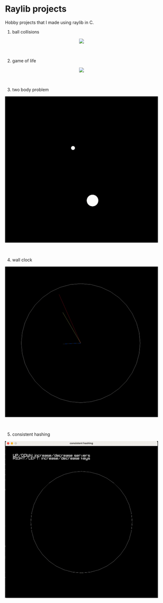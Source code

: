 # Raylib projects
Hobby projects that I made using raylib in C.

1. ball collisions
<p align="center"><img src="https://github.com/martha889/raylib-projects/blob/main/ball-collisions/demo.gif"/></p>
<br>

2. game of life
<p align="center"><img src="https://github.com/martha889/raylib-projects/blob/main/game-of-life/demo.gif"/></p>
<br>

3. two body problem
<p align="center"><img src="https://github.com/martha889/raylib-projects/blob/main/two-body-problem/demo.gif"/></p>
<br>

4. wall clock
<p align="center"><img src="https://github.com/martha889/raylib-projects/blob/main/wall-clock/demo.gif"/></p>
<br>

5. consistent hashing 
<p align="center"><img src="https://github.com/martha889/raylib-projects/blob/main/consistent-hashing/demo.gif"/></p>
<br>



